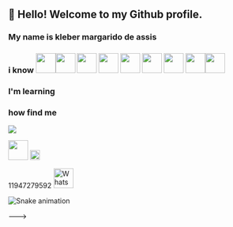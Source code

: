 ## 👋 Hello! Welcome to my Github profile.
### My name is kleber margarido de assis
### i know <img src="https://cdn.jsdelivr.net/gh/devicons/devicon/icons/oracle/oracle-original.svg" width="40" height="40" /><img src="https://cdn.jsdelivr.net/gh/devicons/devicon/icons/java/java-original.svg" width="40" height="40"/>  <img src="https://cdn.jsdelivr.net/gh/devicons/devicon/icons/javascript/javascript-original.svg" width="40" height="40" /> <img src="https://cdn.jsdelivr.net/gh/devicons/devicon/icons/css3/css3-original.svg" width="40" height="40" />  <img src="https://cdn.jsdelivr.net/gh/devicons/devicon/icons/html5/html5-original.svg" width="40" height="40" />  <img src="https://cdn.jsdelivr.net/gh/devicons/devicon/icons/spring/spring-original.svg" width="40" height="40"/> <img src="https://cdn.jsdelivr.net/gh/devicons/devicon/icons/react/react-original-wordmark.svg" width="40" height="40" /> <img src="https://cdn.jsdelivr.net/gh/devicons/devicon/icons/mysql/mysql-original-wordmark.svg" width="40" height="40"/><img src="https://cdn.jsdelivr.net/gh/devicons/devicon/icons/github/github-original.svg" width="40" height="40" />
### I'm learning           
          
### how find me   

<a href = "mailto:passouporaqui@gmail.com"><img src="https://img.shields.io/badge/Gmail-D14836?style=for-the-badge&logo=gmail&logoColor=white" target="_blank"></a>

<img src="https://cdn.jsdelivr.net/gh/devicons/devicon/icons/linkedin/linkedin-original.svg" width="40" height="40" />
          
<img src="https://cdn.jsdelivr.net/gh/devicons/devicon/icons/twitter/twitter-original.svg" width="20" height="20" />

11947279592 <img class="img-icon ccw-analytics" id="style-9" data-ccw="style-9" style="height:40px;" src="https://www.speaktech.in/themes/images/whatsapp-icon.png" alt="WhatsApp">
                     
![Snake animation](https://github.com/seu-usuário-aqui/seu-usuário-aqui/blob/output/github-contribution-grid-snake.svg)                                                                                                                  
          
--->

